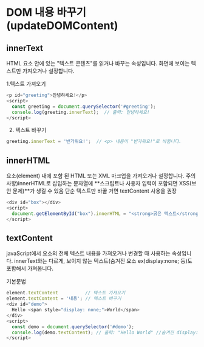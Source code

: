 # DOM 내용 바꾸기(updateDOMContent)
## innerText

HTML 요소 안에 있는 "텍스트 콘텐츠"를 읽거나 바꾸는 속성입니다. 화면에 보이는 텍스트만 가져오거나 설정합니다. <br>

1.텍스트 가져오기
```js
<p id="greeting">안녕하세요!</p>
<script>
  const greeting = document.querySelector('#greeting');
  console.log(greeting.innerText);  // 출력: 안녕하세요!
</script>
```
 2. 텍스트 바꾸기
```js
greeting.innerText = '반가워요!';  // <p> 내용이 "반가워요!"로 바뀜니다.
```

## innerHTML
요소(element) 내에 포함 된 HTML 또는 XML 마크업을 가져오거나 설정합니다.
주의사항)innerHTML로 삽입하는 문자열에 **스크립트나 사용자 입력이 포함되면 XSS(보안 문제)**가 생길 수 있음
단순 텍스트만 바꿀 거면 textContent 사용을 권장
```js
<div id="box"></div>
<script>
  document.getElementById("box").innerHTML = "<strong>굵은 텍스트</strong>";
</script>
```

## textContent
javaScript에서 요소의 전체 텍스트 내용을 가져오거나 변경할 때 사용하는 속성입니다.
innerText와는 다르게, 보이지 않는 텍스트(숨겨진 요소 ex)display:none; 등)도 포함해서 가져옵니다.

기본문법
```js
element.textContent          // 텍스트 가져오기
element.textContent = '내용'; // 텍스트 바꾸기
<div id="demo">
  Hello <span style="display: none;">World</span>
</div>
<script>
  const demo = document.querySelector('#demo');
  console.log(demo.textContent); // 출력: "Hello World" //숨겨진 display:none의 텍스트 world도 가져옵니다.
</script>
```
